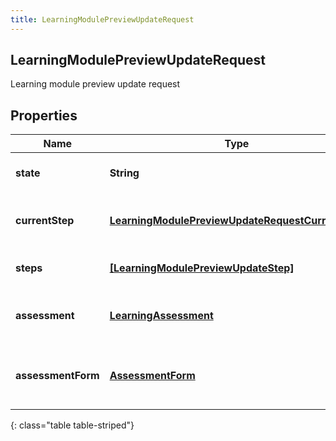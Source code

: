 ```yaml
---
title: LearningModulePreviewUpdateRequest
---
```

## LearningModulePreviewUpdateRequest
Learning module preview update request

## Properties

|Name | Type | Description | Notes|
|------------ | ------------- | ------------- | -------------|
| **state** | **String** | The assignment State | [optional] |
| **currentStep** | [**LearningModulePreviewUpdateRequestCurrentStep**](LearningModulePreviewUpdateRequestCurrentStep.html) | The assignment current step | [optional] |
| **steps** | [**[LearningModulePreviewUpdateStep]**](LearningModulePreviewUpdateStep.html) | The assignment Steps | [optional] |
| **assessment** | [**LearningAssessment**](LearningAssessment.html) | The assessment for learning module | [optional] |
| **assessmentForm** | [**AssessmentForm**](AssessmentForm.html) | The assessment form for learning module | [optional] |
{: class="table table-striped"}


